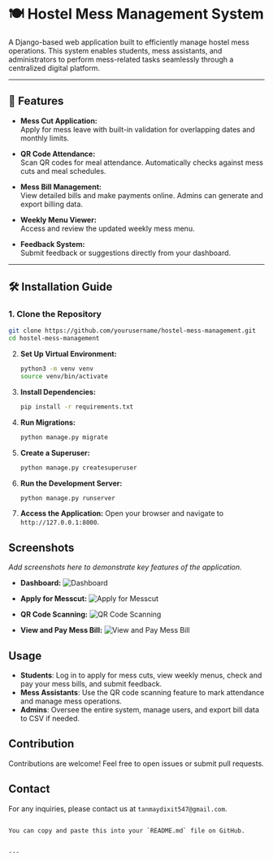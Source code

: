 # 🍽️ Hostel Mess Management System

A Django-based web application built to efficiently manage hostel mess operations. This system enables students, mess assistants, and administrators to perform mess-related tasks seamlessly through a centralized digital platform.

---

## 🚀 Features

- **Mess Cut Application:**  
  Apply for mess leave with built-in validation for overlapping dates and monthly limits.

- **QR Code Attendance:**  
  Scan QR codes for meal attendance. Automatically checks against mess cuts and meal schedules.

- **Mess Bill Management:**  
  View detailed bills and make payments online. Admins can generate and export billing data.

- **Weekly Menu Viewer:**  
  Access and review the updated weekly mess menu.

- **Feedback System:**  
  Submit feedback or suggestions directly from your dashboard.

---

## 🛠️ Installation Guide

### 1. Clone the Repository
```bash
git clone https://github.com/yourusername/hostel-mess-management.git
cd hostel-mess-management
```

2. **Set Up Virtual Environment:**
   ```bash
   python3 -m venv venv
   source venv/bin/activate
   ```

3. **Install Dependencies:**
   ```bash
   pip install -r requirements.txt
   ```

4. **Run Migrations:**
   ```bash
   python manage.py migrate
   ```

5. **Create a Superuser:**
   ```bash
   python manage.py createsuperuser
   ```

6. **Run the Development Server:**
   ```bash
   python manage.py runserver
   ```

7. **Access the Application:**
   Open your browser and navigate to `http://127.0.0.1:8000`.

## Screenshots

*Add screenshots here to demonstrate key features of the application.*

- **Dashboard:**
  ![Dashboard](screenshots/dashboard.png)

- **Apply for Messcut:**
  ![Apply for Messcut](screenshots/apply_messcut.png)

- **QR Code Scanning:**
  ![QR Code Scanning](screenshots/scan_qr.png)

- **View and Pay Mess Bill:**
  ![View and Pay Mess Bill](screenshots/view_pay_bill.png)

## Usage

- **Students**: Log in to apply for mess cuts, view weekly menus, check and pay your mess bills, and submit feedback.
- **Mess Assistants**: Use the QR code scanning feature to mark attendance and manage mess operations.
- **Admins**: Oversee the entire system, manage users, and export bill data to CSV if needed.

## Contribution

Contributions are welcome! Feel free to open issues or submit pull requests.

## Contact

For any inquiries, please contact us at `tanmaydixit547@gmail.com`.
```

You can copy and paste this into your `README.md` file on GitHub.


---

